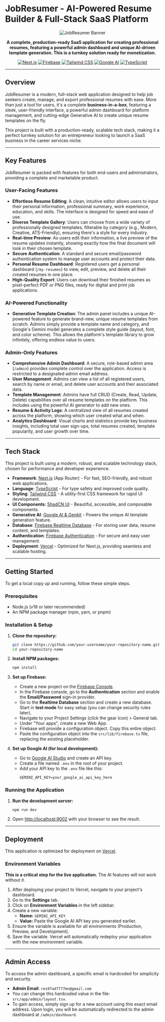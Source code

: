 # JobResumer - AI-Powered Resume Builder & Full-Stack SaaS Platform

<div align="center">
  <img src="https://placehold.co/800x200.png" alt="JobResumer Banner" data-ai-hint="abstract lines">
</div>

<p align="center">
  <strong>A complete, production-ready SaaS application for creating professional resumes, featuring a powerful admin dashboard and unique AI-driven template generation. This is a turnkey solution ready for monetization.</strong>
</p>

<p align="center">
  <a href="https://nextjs.org/"><img src="https://img.shields.io/badge/Next.js-000000?style=for-the-badge&logo=nextdotjs&logoColor=white" alt="Next.js"></a>
  <a href="https://firebase.google.com/"><img src="https://img.shields.io/badge/Firebase-FFCA28?style=for-the-badge&logo=firebase&logoColor=black" alt="Firebase"></a>
  <a href="https://tailwindcss.com/"><img src="https://img.shields.io/badge/Tailwind_CSS-38B2AC?style=for-the-badge&logo=tailwind-css&logoColor=white" alt="Tailwind CSS"></a>
    <a href="https://firebase.google.com/docs/genkit"><img src="https://img.shields.io/badge/Google_AI_&_Genkit-4285F4?style=for-the-badge&logo=google&logoColor=white" alt="Google AI"></a>
  <a href="https://www.typescriptlang.org/"><img src="https://img.shields.io/badge/TypeScript-3178C6?style=for-the-badge&logo=typescript&logoColor=white" alt="TypeScript"></a>
</p>

---

## Overview

JobResumer is a modern, full-stack web application designed to help job seekers create, manage, and export professional resumes with ease. More than just a tool for users, it's a complete **business-in-a-box**, featuring a sleek, user-friendly interface, a powerful admin dashboard for platform management, and cutting-edge Generative AI to create unique resume templates on the fly.

This project is built with a production-ready, scalable tech stack, making it a perfect turnkey solution for an entrepreneur looking to launch a SaaS business in the career services niche.

---

## Key Features

JobResumer is packed with features for both end-users and administrators, providing a complete and marketable product.

### User-Facing Features

*   **Effortless Resume Editing**: A clean, intuitive editor allows users to input their personal information, professional summary, work experience, education, and skills. The interface is designed for speed and ease of use.
*   **Diverse Template Gallery**: Users can choose from a wide variety of professionally designed templates, filterable by category (e.g., Modern, Creative, ATS-Friendly), ensuring there's a style for every industry.
*   **Real-time Preview**: As users edit their information, a live preview of the resume updates instantly, showing exactly how the final document will look in their chosen template.
*   **Secure Authentication**: A standard and secure email/password authentication system to manage user accounts and protect their data.
*   **Personal Resume Dashboard**: Registered users get a personal dashboard (`/my-resumes`) to view, edit, preview, and delete all their created resumes in one place.
*   **High-Quality Export**: Users can download their finished resumes as pixel-perfect PDF or PNG files, ready for digital and print job applications.

### AI-Powered Functionality

*   **Generative Template Creation**: The admin panel includes a unique AI-powered feature to generate brand-new, unique resume templates from scratch. Admins simply provide a template name and category, and Google's Gemini model generates a complete style guide (layout, font, and color scheme). This allows the platform's template library to grow infinitely, offering endless value to users.

### Admin-Only Features

*   **Comprehensive Admin Dashboard**: A secure, role-based admin area (`/admin`) provides complete control over the application. Access is restricted to a designated admin email address.
*   **User Management**: Admins can view a list of all registered users, search by name or email, and delete user accounts and their associated data.
*   **Template Management**: Admins have full CRUD (Create, Read, Update, Delete) capabilities over all resume templates on the platform. This includes using the powerful AI generator to add new ones.
*   **Resume & Activity Logs**: A centralized view of all resumes created across the platform, showing which user created what and when.
*   **Analytics Dashboard**: Visual charts and statistics provide key business insights, including total user sign-ups, total resumes created, template popularity, and user growth over time.

---

## Tech Stack

This project is built using a modern, robust, and scalable technology stack, chosen for performance and developer experience.

*   **Framework**: [Next.js](https://nextjs.org/) (App Router) - For fast, SEO-friendly, and robust web applications.
*   **Language**: [TypeScript](https://www.typescriptlang.org/) - For type safety and improved code quality.
*   **Styling**: [Tailwind CSS](https://tailwindcss.com/) - A utility-first CSS framework for rapid UI development.
*   **UI Components**: [ShadCN UI](https://ui.shadcn.com/) - Beautiful, accessible, and composable components.
*   **Generative AI**: [Google AI & Genkit](https://firebase.google.com/docs/genkit) - Powers the unique AI template generation feature.
*   **Database**: [Firebase Realtime Database](https://firebase.google.com/docs/database) - For storing user data, resume content, and templates.
*   **Authentication**: [Firebase Authentication](https://firebase.google.com/docs/auth) - For secure and easy user management.
*   **Deployment**: [Vercel](https://vercel.com/) - Optimized for Next.js, providing seamless and scalable hosting.

---

## Getting Started

To get a local copy up and running, follow these simple steps.

### Prerequisites

*   Node.js (v18 or later recommended)
*   An NPM package manager (npm, yarn, or pnpm)

### Installation & Setup

1.  **Clone the repository:**
    ```bash
    git clone https://github.com/your-username/your-repository-name.git
    cd your-repository-name
    ```

2.  **Install NPM packages:**
    ```bash
    npm install
    ```

3.  **Set up Firebase:**
    *   Create a new project on the [Firebase Console](https://console.firebase.google.com/).
    *   In the Firebase console, go to the **Authentication** section and enable the **Email/Password** sign-in provider.
    *   Go to the **Realtime Database** section and create a new database. Start in **test mode** for easy setup (you can change security rules later).
    *   Navigate to your Project Settings (click the gear icon) > General tab.
    *   Under "Your apps", create a new Web App.
    *   Firebase will provide a configuration object. Copy this entire object.
    *   Paste the configuration object into the `src/lib/firebase.ts` file, replacing the existing placeholder.

4.  **Set up Google AI (for local development):**
    *   Go to [Google AI Studio](https://aistudio.google.com/) and create an API key.
    *   Create a file named `.env` in the root of your project.
    *   Add your API key to the `.env` file like this:
        ```
        GEMINI_API_KEY=your_google_ai_api_key_here
        ```

### Running the Application

1.  **Run the development server:**
    ```bash
    npm run dev
    ```

2.  Open [http://localhost:9002](http://localhost:9002) with your browser to see the result.

---

## Deployment

This application is optimized for deployment on [Vercel](https://vercel.com/).

### Environment Variables

**This is a critical step for the live application.** The AI features will not work without it.

1.  After deploying your project to Vercel, navigate to your project's dashboard.
2.  Go to the **Settings** tab.
3.  Click on **Environment Variables** in the left sidebar.
4.  Create a new variable:
    *   **Name:** `GEMINI_API_KEY`
    *   **Value:** Paste the Google AI API key you generated earlier.
5.  Ensure the variable is available for all environments (Production, Preview, and Development).
6.  Save the variable. Vercel will automatically redeploy your application with the new environment variable.

---

## Admin Access

To access the admin dashboard, a specific email is hardcoded for simplicity and security.

*   **Admin Email**: `res97ad7777mn@gmail.com`
*   You can change this hardcoded value in the file: `src/app/admin/layout.tsx`.
*   To gain access, simply sign up for a new account using this exact email address. Upon login, you will be automatically redirected to the admin dashboard at `/admin/dashboard`.
```